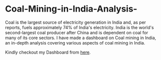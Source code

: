 # Coal-Mining-in-India-Analysis-
Coal is the largest source of electricity generation in India and, as per reports, fuels approximately 74% of India's electricity.  India is the world's second-largest coal producer after China and is dependent on coal for many of its core sectors.   I have made a dashboard on Coal mining in India, an in-depth analysis covering various aspects of coal mining in India. 

Kindly checkout my Dashboard from [here](https://public.tableau.com/app/profile/rohit.budhiraja1186/viz/CoalMininginIndia_16348200738400/CoalMineDataAnalysis).
